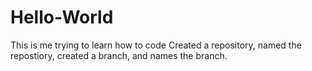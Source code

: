 # Hello-World
This is me trying to learn how to code
Created a repository, named the repostiory, created a branch, and names the branch.
